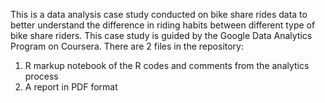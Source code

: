This is a data analysis case study conducted on bike share rides data to better understand the difference in riding habits between different type of bike share riders. This case study is guided by the Google Data Analytics Program on Coursera.
There are 2 files in the repository:
1. R markup notebook of the R codes and comments from the analytics process
2. A report in PDF format
